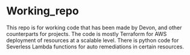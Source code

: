 # Working_repo
This repo is for working code that has been made by Devon, and other counterparts for projects.
The code is mostly Terraform for AWS deployment of resources at a scalable level. 
There is python code for Severless Lambda functions for auto remediations in certain resources.
